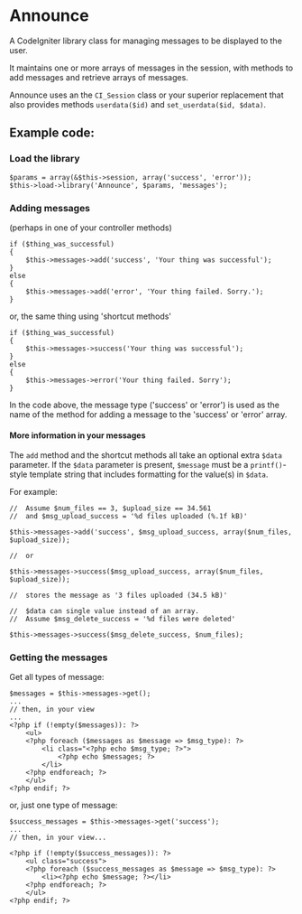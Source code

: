 Announce
============

A CodeIgniter library class for managing messages to be displayed to the user.

It maintains one or more arrays of messages in the session, with methods
to add messages and retrieve arrays of messages.

Announce uses an the `CI_Session` class or your superior replacement that 
also provides methods `userdata($id)` and `set_userdata($id, $data)`.

Example code:
-------------

### Load the library

	$params = array(&$this->session, array('success', 'error'));
	$this->load->library('Announce', $params, 'messages');
	

### Adding messages

(perhaps in one of your controller methods)

	if ($thing_was_successful) 
	{
		$this->messages->add('success', 'Your thing was successful');
	}
	else
	{
		$this->messages->add('error', 'Your thing failed. Sorry.');
	}

or, the same thing using 'shortcut methods'

	if ($thing_was_successful) 
	{
		$this->messages->success('Your thing was successful');
	}
	else
	{
		$this->messages->error('Your thing failed. Sorry');
	}

In the code above, the message type ('success' or 'error')
is used as the name of the method for adding a message to the 
'success' or 'error' array.


#### More information in your messages

The `add` method and the shortcut methods all take an optional
extra `$data` parameter. 
If the `$data` parameter is present, `$message` must be a `printf()`-style 
template string that includes formatting for the value(s) in `$data`.

For example:

	//	Assume $num_files == 3, $upload_size == 34.561
	//	and $msg_upload_success = '%d files uploaded (%.1f kB)'

	$this->messages->add('success', $msg_upload_success, array($num_files, $upload_size));

	//	or

	$this->messages->success($msg_upload_success, array($num_files, $upload_size));

	//	stores the message as '3 files uploaded (34.5 kB)'

	//  $data can single value instead of an array.
	//	Assume $msg_delete_success = '%d files were deleted'

	$this->messages->success($msg_delete_success, $num_files);


### Getting the messages

Get all types of message:

	$messages = $this->messages->get();
	...
	// then, in your view
	...
	<?php if (!empty($messages)): ?>
		<ul>
		<?php foreach ($messages as $message => $msg_type): ?>
			<li class="<?php echo $msg_type; ?>">
				<?php echo $messages; ?>
			</li>
		<?php endforeach; ?>
		</ul>
	<?php endif; ?>

or, just one type of message:

	$success_messages = $this->messages->get('success');
	...
	// then, in your view...
	
	<?php if (!empty($success_messages)): ?>
		<ul class="success">
		<?php foreach ($success_messages as $message => $msg_type): ?>
			<li><?php echo $message; ?></li>
		<?php endforeach; ?>
		</ul>
	<?php endif; ?>


